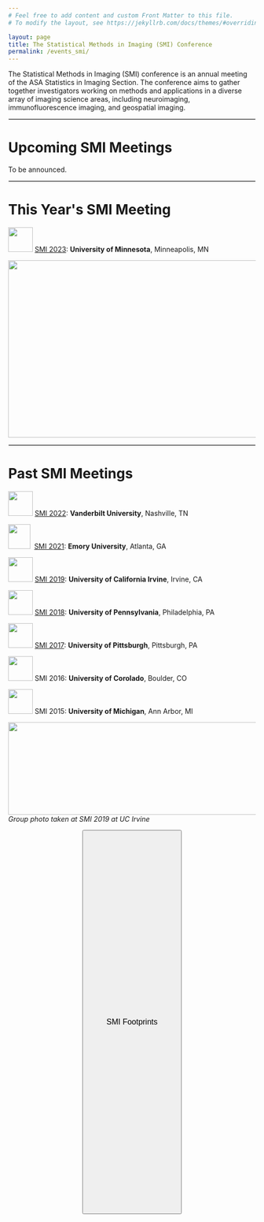 ```yaml
---
# Feel free to add content and custom Front Matter to this file.
# To modify the layout, see https://jekyllrb.com/docs/themes/#overriding-theme-defaults

layout: page
title: The Statistical Methods in Imaging (SMI) Conference
permalink: /events_smi/
---
```


The Statistical Methods in Imaging (SMI) conference is an annual meeting of the ASA Statistics in Imaging Section. The conference aims to gather together investigators working on methods and applications in a diverse array of imaging science areas, including neuroimaging, immunofluorescence imaging, and geospatial imaging.

<hr style="border:1px solid #DEDEDE">

Upcoming SMI Meetings
==============
To be announced.

<hr style="border:1px solid #DEDEDE">

This Year's SMI Meeting
==============
<img src = "https://upload.wikimedia.org/wikipedia/commons/thumb/6/6a/University_of_Minnesota_Logo.svg/768px-University_of_Minnesota_Logo.svg.png?20200121234844" width = "50" height = "50">&nbsp;[SMI 2023](https://www.sph.umn.edu/events-calendar/statistical-methods-in-imaging-2023/): **University of Minnesota**, Minneapolis, MN

<img src = "https://statsinimaging.github.io/assets/SMI2023-flyer.png" width = "640" height = "360">

<hr style="border:1px solid #DEDEDE">

Past SMI Meetings
==============

<img src = "https://upload.wikimedia.org/wikipedia/commons/thumb/f/fd/Vanderbilt_Commodores_%282022%29_logo.svg/225px-Vanderbilt_Commodores_%282022%29_logo.svg.png" width = "50" height = "50">&nbsp;[SMI 2022](https://www.vumc.org/biostatistics/smi/): **Vanderbilt University**, Nashville, TN

<img src = "https://garyhaukcom.files.wordpress.com/2015/11/eshield_2801.jpg" width = "45" height = "50">&nbsp;&nbsp;[SMI 2021](https://scholarblogs.emory.edu/smi2021/): **Emory University**, Atlanta, GA

<img src = "https://upload.wikimedia.org/wikipedia/en/thumb/0/0e/University_of_California%2C_Irvine_seal.svg/225px-University_of_California%2C_Irvine_seal.svg.png" width = "50" height = "50">&nbsp;[SMI 2019](https://sites.uci.edu/smi2019/): **University of California Irvine**, Irvine, CA

<img src = "https://upload.wikimedia.org/wikipedia/commons/thumb/9/92/UPenn_shield_with_banner.svg/225px-UPenn_shield_with_banner.svg.png" width = "50" height = "50">&nbsp;[SMI 2018](https://smi2018.netlify.app/): **University of Pennsylvania**, Philadelphia, PA

<img src = "https://upload.wikimedia.org/wikipedia/en/f/fb/University_of_Pittsburgh_seal.svg" width = "50" height = "50">&nbsp;[SMI 2017](https://www.eventbrite.com/e/statistical-methods-in-imaging-conference-registration-29081426329/): **University of Pittsburgh**, Pittsburgh, PA

<img src = "https://upload.wikimedia.org/wikipedia/en/thumb/4/45/University_of_Colorado_seal.svg/225px-University_of_Colorado_seal.svg.png" width = "50" height = "50">&nbsp;SMI 2016: **University of Corolado**, Boulder, CO

<img src = "https://upload.wikimedia.org/wikipedia/commons/thumb/f/fb/Michigan_Wolverines_logo.svg/441px-Michigan_Wolverines_logo.svg.png" width = "50" height = "50">&nbsp;SMI 2015: **University of Michigan**, Ann Arbor, MI

<img src = "https://statsinimaging.github.io/assets/SMI2019-groupphoto.png" width = "600" height = "188"><em>Group photo taken at SMI 2019 at UC Irvine</em>

<p align=center>
<button class="buttonSI" name="button" style="height:20%;width:40%" onclick="window.location.href='https://statsinimaging.github.io/smimap/map.html'"><font size="3">SMI Footprints</font></button>
</p>